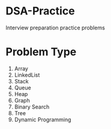 # DSA-Practice
Interview preparation practice problems

# Problem Type
1. Array
2. LinkedList
3. Stack
4. Queue
5. Heap
6. Graph
7. Binary Search
8. Tree
9. Dynamic Programming
